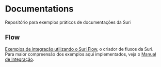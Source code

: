 # Documentations

Repositório para exemplos práticos de documentações da Suri

## Flow

[Exemplos de integração utilizando o Suri Flow](https://github.com/Chatbot-Maker/Documentations/tree/main/Flow/HTTPRequest), o criador de fluxos da Suri. Para maior compreensão dos exemplos aqui implementados, veja o [Manual de Integração](https://sejasuri.gitbook.io/manual-de-integracao/flow#exemplos-praticos).
